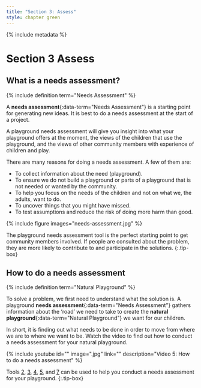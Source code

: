 ```yaml
---
title: "Section 3: Assess"
style: chapter green
---
```


{% include metadata %}

# **Section 3** Assess

## What is a needs assessment?

{% include definition term="Needs Assessment" %}

A **needs assessment**{:data-term="Needs Assessment"} is a starting point for generating new ideas. It is best to do a needs assessment at the start of a project.

A playground needs assessment will give you insight into what your playground offers at the moment, the views of the children that use the playground, and the views of other community members with experience of children and play.

There are many reasons for doing a needs assessment. A few of them are:

*   To collect information about the need (playground).
*   To ensure we do not build a playground or parts of a playground that is not needed or wanted by the community.
*   To help you focus on the needs of the children and not on what we, the adults, want to do.
*   To uncover things that you might have missed.
*   To test assumptions and reduce the risk of doing more harm than good.

{% include figure
   images="needs-assessment.jpg"
%}

The playground needs assessment tool is the perfect starting point to get community members involved. If people are consulted about the problem, they are more likely to contribute to and participate in the solutions.
{:.tip-box}

## How to do a needs assessment

{% include definition term="Natural Playground" %}

To solve a problem, we first need to understand what the solution is. A playground **needs assessment**{:data-term="Needs Assessment"} gathers information about the ‘road’ we need to take to create the **natural playground**{:data-term="Natural Playground"} we want for our children.

In short, it is finding out what needs to be done in order to move from where we are to where we want to be. Watch the video to find out how to conduct a needs assessment for your natural playground.

{% include youtube
    id=""
    image=".jpg"
    link=""
    description="Video 5: How to do a needs assessment"
%}

Tools [2](06-02.html), [3](06-03.html), [4](06-04.html), [5](06-05.html), and [7](06-07.html) can be used to help you conduct a needs assessment for your playground.
{:.tip-box}
